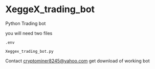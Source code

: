 # XeggeX_trading_bot
Python Trading bot

you will need two files
```
.env

Xeggex_trading_bot.py
```
Contact cryptominer8245@yahoo.com get download of working bot
